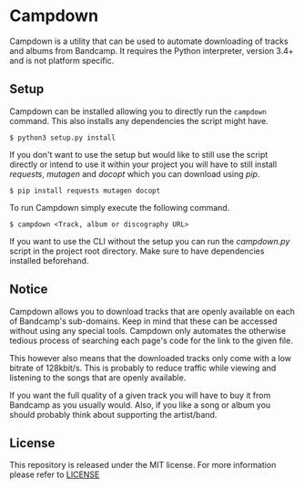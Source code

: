 # Campdown #

Campdown is a utility that can be used to automate downloading of tracks and albums from Bandcamp. It requires the Python interpreter, version 3.4+ and is not platform specific.

## Setup ##

Campdown can be installed allowing you to directly run the `campdown` command. This also installs any dependencies the script might have.

    $ python3 setup.py install

If you don't want to use the setup but would like to still use the script directly or intend to use it within your project you will have to still install *requests*, *mutagen* and *docopt* which you can download using *pip*.

    $ pip install requests mutagen docopt

To run Campdown simply execute the following command.

    $ campdown <Track, album or discography URL>

If you want to use the CLI without the setup you can run the *campdown.py* script in the project root directory. Make sure to have dependencies installed beforehand.

## Notice ##

Campdown allows you to download tracks that are openly available on each of Bandcamp's sub-domains. Keep in mind that these can be accessed without using any special tools. Campdown only automates the otherwise tedious process of searching each page's code for the link to the given file.

This however also means that the downloaded tracks only come with a low bitrate of 128kbit/s. This is probably to reduce traffic while viewing and listening to the songs that are openly available.

If you want the full quality of a given track you will have to buy it from Bandcamp as you usually would. Also, if you like a song or album you should probably think about supporting the artist/band.

## License ##

This repository is released under the MIT license. For more information please refer to [LICENSE](https://github.com/catlinman/campdown/blob/master/LICENSE)
